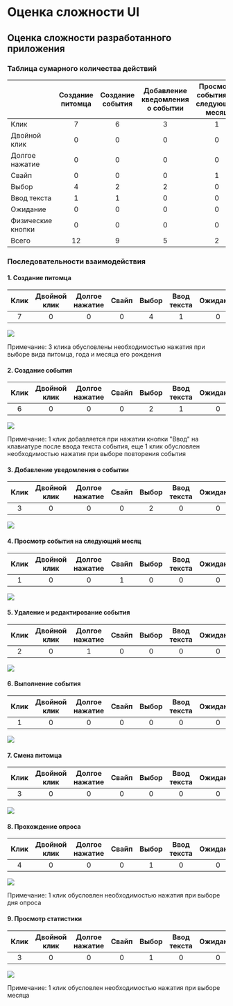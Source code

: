 # Оценка сложности UI  

## Оценка сложности разработанного приложения  

### Таблица сумарного количества действий

|   | Создание питомца | Создание события | Добавление кведомления о событии | Просмотр события на следующий месяц | Удаление и редактирование события | Выполнение события | Смена питомца | Прохождение опроса |Просмотр статистики |
|---|:-----------------:|:-------------:|:---------------:|:-----------:|:------:|:------:|:------:|:------:|:------:|
|Клик | 7 | 6 | 3 | 1 | 2 | 1 | 3 | 4 | 3 |
|Двойной клик | 0 | 0 | 0 | 0 | 0 | 0 | 0 | 0 | 0 |
|Долгое нажатие | 0 | 0 | 0 | 0 | 1 | 0 | 0 | 0 | 0 |
|Свайп | 0 | 0 | 0 | 1 | 0 | 0 | 0 | 0 | 0 |
|Выбор | 4 | 2 | 2 | 0 | 0 | 0 | 0 | 1 | 1 | 
|Ввод текста | 1 | 1 | 0 | 0 | 0 | 0 | 0 | 0 | 0 |
|Ожидание | 0 | 0 | 0 | 0 | 0 | 0 | 0 | 0 | 0 |
|Физические кнопки | 0 | 0 | 0 | 0 | 0 | 0 | 0 | 0 | 0 |
|Всего| 12 | 9 | 5 | 2 | 3 | 1 | 3 | 5 | 4 |  

### Последовательности взаимодействия  
#### 1. Создание питомца   
| Клик | Двойной клик | Долгое нажатие | Свайп | Выбор | Ввод текста | Ожидание | Физические кнопки | Всего |
|:---:|:-----------------:|:-------------:|:---------------:|:-----------:|:------:|:------:|:------:|:------:|
| 7 | 0 | 0 | 0 | 4 | 1 | 0 | 0 | 12 |    


![](https://github.com/AngelinaKalyaeva/1-2019/blob/master/1.png)   

Примечание: 3 клика обусловлены необходимостью нажатия при выборе вида питомца, года и месяца его рождения
#### 2. Создание события
| Клик | Двойной клик | Долгое нажатие | Свайп | Выбор | Ввод текста | Ожидание | Физические кнопки | Всего |
|:---:|:-----------------:|:-------------:|:---------------:|:-----------:|:------:|:------:|:------:|:------:|
| 6 | 0 | 0 | 0 | 2 | 1 | 0 | 0 | 9 |  

![](https://github.com/AngelinaKalyaeva/1-2019/blob/master/2.png)   

Примечание: 1 клик добавляется при нажатии кнопки "Ввод" на клавиатуре после ввода текста события, еще 1 клик обусловлен необходимостью нажатия при выборе повторения события  

#### 3. Добавление уведомления о событии  
| Клик | Двойной клик | Долгое нажатие | Свайп | Выбор | Ввод текста | Ожидание | Физические кнопки | Всего |
|:---:|:-----------------:|:-------------:|:---------------:|:-----------:|:------:|:------:|:------:|:------:|
| 3 | 0 | 0 | 0 | 2 | 0 | 0 | 0 | 5 |    

![](https://github.com/AngelinaKalyaeva/1-2019/blob/master/3.png)   

#### 4. Просмотр события на следующий месяц  
| Клик | Двойной клик | Долгое нажатие | Свайп | Выбор | Ввод текста | Ожидание | Физические кнопки | Всего |
|:---:|:-----------------:|:-------------:|:---------------:|:-----------:|:------:|:------:|:------:|:------:|
| 1 | 0 | 0 | 1 | 0 | 0 | 0 | 0 | 2 |  

![](https://github.com/AngelinaKalyaeva/1-2019/blob/master/9.png)

#### 5. Удаление и редактирование события  
| Клик | Двойной клик | Долгое нажатие | Свайп | Выбор | Ввод текста | Ожидание | Физические кнопки | Всего |
|:---:|:-----------------:|:-------------:|:---------------:|:-----------:|:------:|:------:|:------:|:------:|
| 2 | 0 | 1 | 0 | 0 | 0 | 0 | 0 | 3 |    

![](https://github.com/AngelinaKalyaeva/1-2019/blob/master/4.png)  

#### 6. Выполнение события  
| Клик | Двойной клик | Долгое нажатие | Свайп | Выбор | Ввод текста | Ожидание | Физические кнопки | Всего |
|:---:|:-----------------:|:-------------:|:---------------:|:-----------:|:------:|:------:|:------:|:------:|
| 1 | 0 | 0 | 0 | 0 | 0 | 0 | 0 | 1 |    

![](https://github.com/AngelinaKalyaeva/1-2019/blob/master/5.png)  

#### 7. Смена питомца  
| Клик | Двойной клик | Долгое нажатие | Свайп | Выбор | Ввод текста | Ожидание | Физические кнопки | Всего |
|:---:|:-----------------:|:-------------:|:---------------:|:-----------:|:------:|:------:|:------:|:------:|
| 3 | 0 | 0 | 0 | 0 | 0 | 0 | 0 | 3 |    

![](https://github.com/AngelinaKalyaeva/1-2019/blob/master/6.png)  

#### 8. Прохождение опроса  
| Клик | Двойной клик | Долгое нажатие | Свайп | Выбор | Ввод текста | Ожидание | Физические кнопки | Всего |
|:---:|:-----------------:|:-------------:|:---------------:|:-----------:|:------:|:------:|:------:|:------:|
| 4 | 0 | 0 | 0 | 1 | 0 | 0 | 0 | 5 |    

![](https://github.com/AngelinaKalyaeva/1-2019/blob/master/7.png)  

Примечание: 1 клик обусловлен необходимостью нажатия при выборе дня опроса  

#### 9. Просмотр статистики  
| Клик | Двойной клик | Долгое нажатие | Свайп | Выбор | Ввод текста | Ожидание | Физические кнопки | Всего |
|:---:|:-----------------:|:-------------:|:---------------:|:-----------:|:------:|:------:|:------:|:------:|
| 3 | 0 | 0 | 0 | 1 | 0 | 0 | 0 | 4 |    

![](https://github.com/AngelinaKalyaeva/1-2019/blob/master/8.png)  

Примечание: 1 клик обусловлен необходимостью нажатия при выборе месяца
